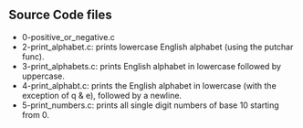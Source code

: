## Source Code files
- 0-positive_or_negative.c
- 2-print_alphabet.c: prints lowercase English alphabet (using the putchar func).
- 3-print_alphabets.c: prints English alphabet in lowercase followed by uppercase.
- 4-print_alphabt.c: prints the English alphabet in lowercase (with the exception of q & e), followed by a newline.
- 5-print_numbers.c: prints all single digit numbers of base 10 starting from 0.

